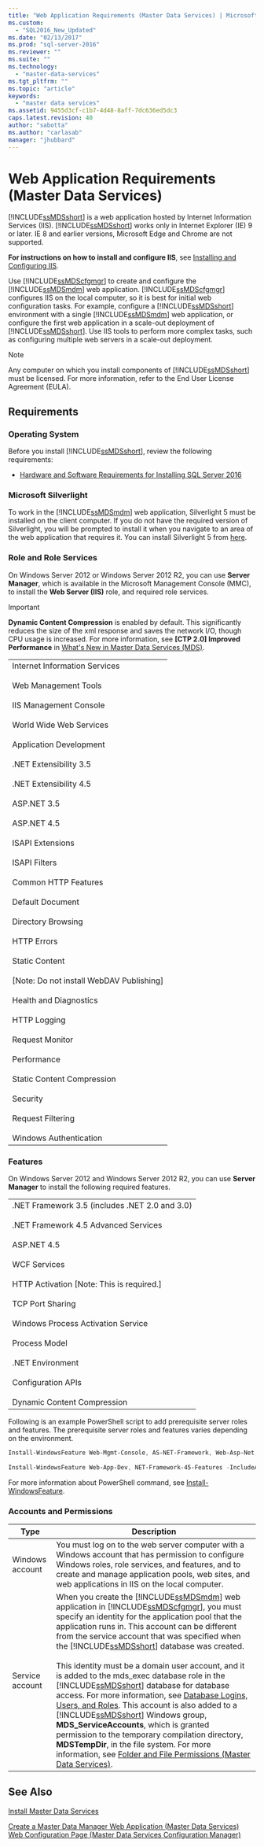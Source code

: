 ```yaml
---
title: "Web Application Requirements (Master Data Services) | Microsoft Docs"
ms.custom: 
  - "SQL2016_New_Updated"
ms.date: "02/13/2017"
ms.prod: "sql-server-2016"
ms.reviewer: ""
ms.suite: ""
ms.technology: 
  - "master-data-services"
ms.tgt_pltfrm: ""
ms.topic: "article"
keywords: 
  - "master data services"
ms.assetid: 9455d3cf-c1b7-4d48-8aff-7dc636ed5dc3
caps.latest.revision: 40
author: "sabotta"
ms.author: "carlasab"
manager: "jhubbard"
---
```

# Web Application Requirements (Master Data Services)
  [!INCLUDE[ssMDSshort](../../includes/ssmdsshort-md.md)] is a web application hosted by Internet Information Services (IIS). [!INCLUDE[ssMDSshort](../../includes/ssmdsshort-md.md)] works only in Internet Explorer (IE) 9 or later. IE 8  and earlier versions, Microsoft Edge and Chrome are not supported.  

**For instructions on how to install and configure IIS**, see [Installing and Configuring IIS](../../master-data-services/master-data-services-installation-and-configuration.md#InstallIIS).
  
 Use [!INCLUDE[ssMDScfgmgr](../../includes/ssmdscfgmgr-md.md)] to create and configure the [!INCLUDE[ssMDSmdm](../../includes/ssmdsmdm-md.md)] web application. [!INCLUDE[ssMDScfgmgr](../../includes/ssmdscfgmgr-md.md)] configures IIS on the local computer, so it is best for initial web configuration tasks. For example, configure a [!INCLUDE[ssMDSshort](../../includes/ssmdsshort-md.md)] environment with a single [!INCLUDE[ssMDSmdm](../../includes/ssmdsmdm-md.md)] web application, or configure the first web application in a scale-out deployment of [!INCLUDE[ssMDSshort](../../includes/ssmdsshort-md.md)]. Use IIS tools to perform more complex tasks, such as configuring multiple web servers in a scale-out deployment.  
  
> [!NOTE]  
>  Any computer on which you install components of [!INCLUDE[ssMDSshort](../../includes/ssmdsshort-md.md)] must be licensed. For more information, refer to the End User License Agreement (EULA).  
  
## Requirements  
  
### Operating System  
 Before you install [!INCLUDE[ssMDSshort](../../includes/ssmdsshort-md.md)], review the following requirements:    
    
-   [Hardware and Software Requirements for Installing SQL Server 2016](../../sql-server/install/hardware-and-software-requirements-for-installing-sql-server.md)    
  
### Microsoft Silverlight  
 To work in the [!INCLUDE[ssMDSmdm](../../includes/ssmdsmdm-md.md)] web application, Silverlight 5 must be installed on the client computer. If you do not have the required version of Silverlight, you will be prompted to install it when you navigate to an area of the web application that requires it. You can install Silverlight 5 from [here](http://go.microsoft.com/fwlink/?LinkId=243096).  
  
### Role and Role Services  
 On Windows Server 2012 or Windows Server 2012 R2, you can use **Server Manager**, which is available in the Microsoft Management Console (MMC), to install the **Web Server (IIS)** role, and required role services.  
 
 
> [!IMPORTANT]  
>**Dynamic Content Compression** is enabled by default. This significantly reduces the size of the xml response and saves the network I/O, though CPU usage is increased.  For more information, see **[CTP 2.0] Improved Performance** in [What's New in Master Data Services &#40;MDS&#41;](../../master-data-services/what-s-new-in-master-data-services-mds.md).  
  
||  
|-|  
|Internet Information Services<br /><br /> Web Management Tools<br /><br /> IIS Management Console<br /><br /> World Wide Web Services<br /><br /> Application Development<br /><br /> .NET Extensibility 3.5<br /><br /> .NET Extensibility 4.5<br /><br /> ASP.NET 3.5<br /><br /> ASP.NET 4.5<br /><br /> ISAPI Extensions<br /><br /> ISAPI Filters<br /><br /> Common HTTP Features<br /><br /> Default Document<br /><br /> Directory Browsing<br /><br /> HTTP Errors<br /><br /> Static Content<br /><br /> [Note: Do not install WebDAV Publishing]<br /><br /> Health and Diagnostics<br /><br /> HTTP Logging<br /><br /> Request Monitor<br /><br /> Performance<br /><br /> Static Content Compression<br /><br /> Security<br /><br /> Request Filtering<br /><br /> Windows Authentication|  
  
### Features 
 On Windows Server 2012 and Windows Server 2012 R2, you can use **Server Manager** to install the following required features.  
  
||  
|-|  
|.NET Framework 3.5 (includes .NET 2.0 and 3.0)<br /><br /> .NET Framework 4.5 Advanced Services<br /><br /> ASP.NET 4.5<br /><br /> WCF Services<br /><br /> HTTP Activation [Note: This is required.]<br /><br /> TCP Port Sharing<br /><br /> Windows Process Activation Service<br /><br /> Process Model<br /><br /> .NET Environment<br /><br /> Configuration APIs<br/><br/>Dynamic Content Compression|  
  
 Following is an example PowerShell script to add prerequisite server roles and features. The prerequisite server roles and features varies depending on the environment.  
  
```powershell  
Install-WindowsFeature Web-Mgmt-Console, AS-NET-Framework, Web-Asp-Net, Web-Asp-Net45, Web-Default-Doc, Web-Dir-Browsing, Web-Http-Errors, Web-Static-Content, Web-Http-Logging, Web-Request-Monitor, Web-Stat-Compression, Web-Filtering, Web-Windows-Auth, NET-Framework-Core, WAS-Process-Model, WAS-NET-Environment, WAS-Config-APIs  
  
Install-WindowsFeature Web-App-Dev, NET-Framework-45-Features -IncludeAllSubFeature –Restart  
```  
  
 For more information about PowerShell command, see [Install-WindowsFeature](https://technet.microsoft.com/library/jj205467).  
  
### Accounts and Permissions  
  
|Type|Description|  
|----------|-----------------|  
|Windows account|You must log on to the web server computer with a Windows account that has permission to configure Windows roles, role services, and features, and to create and manage application pools, web sites, and web applications in IIS on the local computer.|  
|Service account|When you create the [!INCLUDE[ssMDSmdm](../../includes/ssmdsmdm-md.md)] web application in [!INCLUDE[ssMDScfgmgr](../../includes/ssmdscfgmgr-md.md)], you must specify an identity for the application pool that the application runs in. This account can be different from the service account that was specified when the [!INCLUDE[ssMDSshort](../../includes/ssmdsshort-md.md)] database was created.<br /><br /> This identity must be a domain user account, and it is added to the mds_exec database role in the [!INCLUDE[ssMDSshort](../../includes/ssmdsshort-md.md)] database for database access. For more information, see [Database Logins, Users, and Roles](../../master-data-services/database-logins-users-and-roles-master-data-services.md). This account is also added to a [!INCLUDE[ssMDSshort](../../includes/ssmdsshort-md.md)] Windows group, **MDS_ServiceAccounts**, which is granted permission to the temporary compilation directory, **MDSTempDir**, in the file system. For more information, see [Folder and File Permissions &#40;Master Data Services&#41;](../../master-data-services/folder-and-file-permissions-master-data-services.md).|  
  
## See Also  
 [Install Master Data Services](../../master-data-services/install-windows/install-master-data-services.md)   
      
 [Create a Master Data Manager Web Application &#40;Master Data Services&#41;](../../master-data-services/install-windows/create-a-master-data-manager-web-application-master-data-services.md)   
 [Web Configuration Page &#40;Master Data Services Configuration Manager&#41;](../../master-data-services/web-configuration-page-master-data-services-configuration-manager.md)  
  
  

